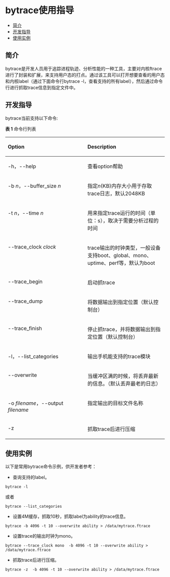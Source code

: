 # bytrace使用指导<a name="ZH-CN_TOPIC_0000001083359811"></a>

-   [简介](#section11388623181619)
-   [开发指导](#section1595564317164)
-   [使用实例](#section667273201818)

## 简介<a name="section11388623181619"></a>

bytrace是开发人员用于追踪进程轨迹、分析性能的一种工具，主要对内核ftrace进行了封装和扩展，来支持用户态的打点。通过该工具可以打开想要查看的用户态和内核label（通过下面命令行bytrace -l，查看支持的所有label），然后通过命令行进行抓取trace信息到指定文件中。

## 开发指导<a name="section1595564317164"></a>

bytrace当前支持以下命令:

**表 1**  命令行列表

<a name="table16802195914247"></a>
<table><thead align="left"><tr id="row14804759142412"><th class="cellrowborder" valign="top" width="50%" id="mcps1.2.3.1.1"><p id="p1280465972411"><a name="p1280465972411"></a><a name="p1280465972411"></a>Option</p>
</th>
<th class="cellrowborder" valign="top" width="50%" id="mcps1.2.3.1.2"><p id="p380414595249"><a name="p380414595249"></a><a name="p380414595249"></a>Description</p>
</th>
</tr>
</thead>
<tbody><tr id="row1714512123414"><td class="cellrowborder" valign="top" width="50%" headers="mcps1.2.3.1.1 "><p id="p1915412133419"><a name="p1915412133419"></a><a name="p1915412133419"></a>-h，--help</p>
</td>
<td class="cellrowborder" valign="top" width="50%" headers="mcps1.2.3.1.2 "><p id="p6156126341"><a name="p6156126341"></a><a name="p6156126341"></a>查看option帮助</p>
</td>
</tr>
<tr id="row13804135982416"><td class="cellrowborder" valign="top" width="50%" headers="mcps1.2.3.1.1 "><p id="p18051959152410"><a name="p18051959152410"></a><a name="p18051959152410"></a>-b <em id="i35979186184"><a name="i35979186184"></a><a name="i35979186184"></a>n</em>，--buffer_size <em id="i144491624181811"><a name="i144491624181811"></a><a name="i144491624181811"></a>n</em></p>
</td>
<td class="cellrowborder" valign="top" width="50%" headers="mcps1.2.3.1.2 "><p id="p0805165932419"><a name="p0805165932419"></a><a name="p0805165932419"></a>指定<em id="i134241333181817"><a name="i134241333181817"></a><a name="i134241333181817"></a>n</em>(KB)内存大小用于存取trace日志，默认2048KB</p>
</td>
</tr>
<tr id="row580519592245"><td class="cellrowborder" valign="top" width="50%" headers="mcps1.2.3.1.1 "><p id="p880510591241"><a name="p880510591241"></a><a name="p880510591241"></a>-t <em id="i8668143912203"><a name="i8668143912203"></a><a name="i8668143912203"></a>n</em>，--time <em id="i841433614202"><a name="i841433614202"></a><a name="i841433614202"></a>n</em></p>
</td>
<td class="cellrowborder" valign="top" width="50%" headers="mcps1.2.3.1.2 "><p id="p1480517591245"><a name="p1480517591245"></a><a name="p1480517591245"></a>用来指定trace运行的时间（单位：s），取决于需要分析过程的时间</p>
</td>
</tr>
<tr id="row4806175913247"><td class="cellrowborder" valign="top" width="50%" headers="mcps1.2.3.1.1 "><p id="p980655912242"><a name="p980655912242"></a><a name="p980655912242"></a>--trace_clock <em id="i19464452217"><a name="i19464452217"></a><a name="i19464452217"></a>clock</em></p>
</td>
<td class="cellrowborder" valign="top" width="50%" headers="mcps1.2.3.1.2 "><p id="p11806959142416"><a name="p11806959142416"></a><a name="p11806959142416"></a>trace输出的时钟类型，一般设备支持boot、global、mono、uptime、perf等，默认为boot</p>
</td>
</tr>
<tr id="row1280635917242"><td class="cellrowborder" valign="top" width="50%" headers="mcps1.2.3.1.1 "><p id="p180715591244"><a name="p180715591244"></a><a name="p180715591244"></a>--trace_begin</p>
</td>
<td class="cellrowborder" valign="top" width="50%" headers="mcps1.2.3.1.2 "><p id="p480795916243"><a name="p480795916243"></a><a name="p480795916243"></a>启动抓trace</p>
</td>
</tr>
<tr id="row1580717599245"><td class="cellrowborder" valign="top" width="50%" headers="mcps1.2.3.1.1 "><p id="p38073598242"><a name="p38073598242"></a><a name="p38073598242"></a>--trace_dump</p>
</td>
<td class="cellrowborder" valign="top" width="50%" headers="mcps1.2.3.1.2 "><p id="p148077595245"><a name="p148077595245"></a><a name="p148077595245"></a>将数据输出到指定位置（默认控制台）</p>
</td>
</tr>
<tr id="row180811592242"><td class="cellrowborder" valign="top" width="50%" headers="mcps1.2.3.1.1 "><p id="p11808165922419"><a name="p11808165922419"></a><a name="p11808165922419"></a>--trace_finish</p>
</td>
<td class="cellrowborder" valign="top" width="50%" headers="mcps1.2.3.1.2 "><p id="p18809559182420"><a name="p18809559182420"></a><a name="p18809559182420"></a>停止抓trace，并将数据输出到指定位置（默认控制台）</p>
</td>
</tr>
<tr id="row2809185972420"><td class="cellrowborder" valign="top" width="50%" headers="mcps1.2.3.1.1 "><p id="p2080925922418"><a name="p2080925922418"></a><a name="p2080925922418"></a>-l，--list_categories</p>
</td>
<td class="cellrowborder" valign="top" width="50%" headers="mcps1.2.3.1.2 "><p id="p38091159142414"><a name="p38091159142414"></a><a name="p38091159142414"></a>输出手机能支持的trace模块</p>
</td>
</tr>
<tr id="row1880912598248"><td class="cellrowborder" valign="top" width="50%" headers="mcps1.2.3.1.1 "><p id="p1681014595244"><a name="p1681014595244"></a><a name="p1681014595244"></a>--overwrite</p>
</td>
<td class="cellrowborder" valign="top" width="50%" headers="mcps1.2.3.1.2 "><p id="p12810165914248"><a name="p12810165914248"></a><a name="p12810165914248"></a>当缓冲区满的时候，将丢弃最新的信息。（默认丢弃最老的日志）</p>
</td>
</tr>
<tr id="row1181015992414"><td class="cellrowborder" valign="top" width="50%" headers="mcps1.2.3.1.1 "><p id="p168101859152415"><a name="p168101859152415"></a><a name="p168101859152415"></a>-o <em id="i1367232742113"><a name="i1367232742113"></a><a name="i1367232742113"></a>filename</em>，--output <em id="i4305133012219"><a name="i4305133012219"></a><a name="i4305133012219"></a>filename</em></p>
</td>
<td class="cellrowborder" valign="top" width="50%" headers="mcps1.2.3.1.2 "><p id="p9810559132410"><a name="p9810559132410"></a><a name="p9810559132410"></a>指定输出的目标文件名称</p>
</td>
</tr>
<tr id="row8810155982415"><td class="cellrowborder" valign="top" width="50%" headers="mcps1.2.3.1.1 "><p id="p381145912410"><a name="p381145912410"></a><a name="p381145912410"></a>-z</p>
</td>
<td class="cellrowborder" valign="top" width="50%" headers="mcps1.2.3.1.2 "><p id="p1281117592249"><a name="p1281117592249"></a><a name="p1281117592249"></a>抓取trace后进行压缩</p>
</td>
</tr>
</tbody>
</table>

## 使用实例<a name="section667273201818"></a>

以下是常用bytrace命令示例，供开发者参考：

-   查询支持的label。

```
bytrace -l  
```

或者

```
bytrace --list_categories
```

-   设置4M缓存，抓取10秒，抓取label为ability的trace信息。

```
bytrace -b 4096 -t 10 --overwrite ability > /data/mytrace.ftrace
```

-   设置trace的输出时钟为mono。

```
bytrace --trace_clock mono  -b 4096 -t 10 --overwrite ability > /data/mytrace.ftrace
```

-   抓取trace后进行压缩。

```
bytrace -z  -b 4096 -t 10 --overwrite ability > /data/mytrace.ftrace
```

